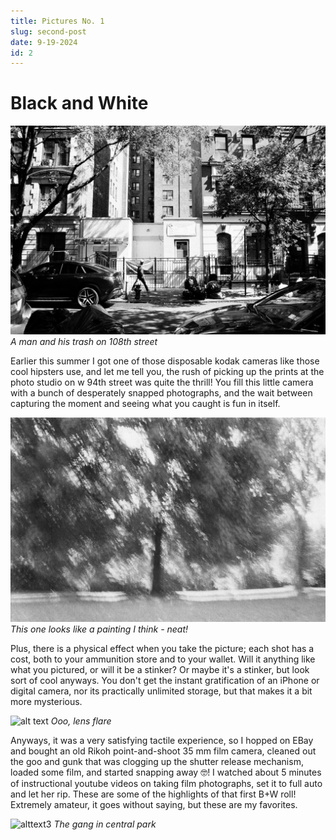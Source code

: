 ```yaml
---
title: Pictures No. 1
slug: second-post
date: 9-19-2024
id: 2
---
```


# Black and White

![alttext2](../blogPosts/media/secondPost/000000580002.jpg)
_A man and his trash on 108th street_

Earlier this summer I got one of those disposable kodak cameras like those cool hipsters use, and let me tell you, the rush of picking up the prints at the photo studio on w 94th street was quite the thrill! You fill this little camera with a bunch of desperately snapped photographs, and the wait between capturing the moment and seeing what you caught is fun in itself.

![alt text](../blogPosts/media/secondPost/000000580032.jpg)
_This one looks like a painting I think - neat!_

Plus, there is a physical effect when you take the picture; each shot has a cost, both to your ammunition store and to your wallet. Will it anything like what you pictured, or will it be a stinker? Or maybe it's a stinker, but look sort of cool anyways. You don't get the instant gratification of an iPhone or digital camera, nor its practically unlimited storage, but that makes it a bit more mysterious.

![alt text](../blogPosts/media/secondPost/000000580029.jpg)
_Ooo, lens flare_

Anyways, it was a very satisfying tactile experience, so I hopped on EBay and bought an old Rikoh point-and-shoot 35 mm film camera, cleaned out the goo and gunk that was clogging up the shutter release mechanism, loaded some film, and started snapping away 🤓! I watched about 5 minutes of instructional youtube videos on taking film photographs, set it to full auto and let her rip. These are some of the highlights of that first B+W roll! Extremely amateur, it goes without saying, but these are my favorites.

![alttext3](../blogPosts/media/secondPost/000000580027.jpg)
_The gang in central park_

